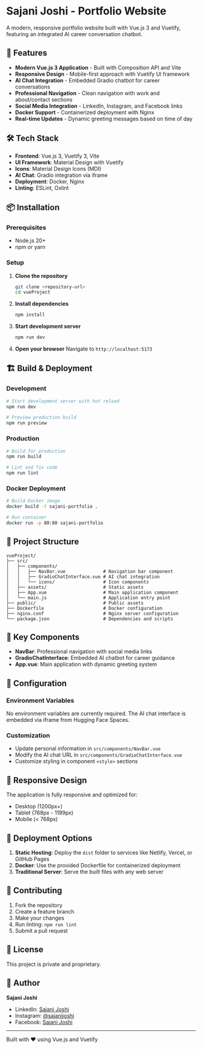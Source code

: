 # Sajani Joshi - Portfolio Website

A modern, responsive portfolio website built with Vue.js 3 and Vuetify, featuring an integrated AI career conversation chatbot.

## 🚀 Features

- **Modern Vue.js 3 Application** - Built with Composition API and Vite
- **Responsive Design** - Mobile-first approach with Vuetify UI framework
- **AI Chat Integration** - Embedded Gradio chatbot for career conversations
- **Professional Navigation** - Clean navigation with work and about/contact sections
- **Social Media Integration** - LinkedIn, Instagram, and Facebook links
- **Docker Support** - Containerized deployment with Nginx
- **Real-time Updates** - Dynamic greeting messages based on time of day

## 🛠️ Tech Stack

- **Frontend**: Vue.js 3, Vuetify 3, Vite
- **UI Framework**: Material Design with Vuetify
- **Icons**: Material Design Icons (MDI)
- **AI Chat**: Gradio integration via iframe
- **Deployment**: Docker, Nginx
- **Linting**: ESLint, Oxlint

## 📦 Installation

### Prerequisites

- Node.js 20+ 
- npm or yarn

### Setup

1. **Clone the repository**
   ```bash
   git clone <repository-url>
   cd vueProject
   ```

2. **Install dependencies**
   ```bash
   npm install
   ```

3. **Start development server**
   ```bash
   npm run dev
   ```

4. **Open your browser**
   Navigate to `http://localhost:5173`

## 🏗️ Build & Deployment

### Development

```bash
# Start development server with hot reload
npm run dev

# Preview production build
npm run preview
```

### Production

```bash
# Build for production
npm run build

# Lint and fix code
npm run lint
```

### Docker Deployment

```bash
# Build Docker image
docker build -t sajani-portfolio .

# Run container
docker run -p 80:80 sajani-portfolio
```

## 📁 Project Structure

```
vueProject/
├── src/
│   ├── components/
│   │   ├── NavBar.vue              # Navigation bar component
│   │   ├── GradioChatInterface.vue # AI chat integration
│   │   └── icons/                  # Icon components
│   ├── assets/                     # Static assets
│   ├── App.vue                     # Main application component
│   └── main.js                     # Application entry point
├── public/                         # Public assets
├── Dockerfile                      # Docker configuration
├── nginx.conf                      # Nginx server configuration
└── package.json                    # Dependencies and scripts
```

## 🎨 Key Components

- **NavBar**: Professional navigation with social media links
- **GradioChatInterface**: Embedded AI chatbot for career guidance
- **App.vue**: Main application with dynamic greeting system

## 🔧 Configuration

### Environment Variables

No environment variables are currently required. The AI chat interface is embedded via iframe from Hugging Face Spaces.

### Customization

- Update personal information in `src/components/NavBar.vue`
- Modify the AI chat URL in `src/components/GradioChatInterface.vue`
- Customize styling in component `<style>` sections

## 📱 Responsive Design

The application is fully responsive and optimized for:
- Desktop (1200px+)
- Tablet (768px - 1199px)
- Mobile (< 768px)

## 🚀 Deployment Options

1. **Static Hosting**: Deploy the `dist` folder to services like Netlify, Vercel, or GitHub Pages
2. **Docker**: Use the provided Dockerfile for containerized deployment
3. **Traditional Server**: Serve the built files with any web server

## 🤝 Contributing

1. Fork the repository
2. Create a feature branch
3. Make your changes
4. Run linting: `npm run lint`
5. Submit a pull request

## 📄 License

This project is private and proprietary.

## 👤 Author

**Sajani Joshi**
- LinkedIn: [Sajani Joshi](https://linkedin.com)
- Instagram: [@sajanijoshi](https://instagram.com)
- Facebook: [Sajani Joshi](https://facebook.com)

---

Built with ❤️ using Vue.js and Vuetify
